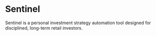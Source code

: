 # Sentinel
Sentinel is a personal investment strategy automation tool designed for disciplined, long-term retail investors.
